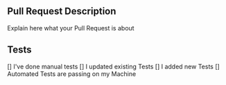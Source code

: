 ## Pull Request Description

Explain here what your Pull Request is about

## Tests

[] I've done manual tests
[] I updated existing Tests
[] I added new Tests
[] Automated Tests are passing on my Machine
